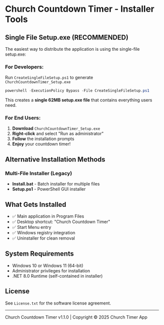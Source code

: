 # Church Countdown Timer - Installer Tools

## Single File Setup.exe (RECOMMENDED)

The easiest way to distribute the application is using the single-file setup.exe:

### For Developers:
Run `CreateSingleFileSetup.ps1` to generate `ChurchCountdownTimer_Setup.exe`

```powershell
powershell -ExecutionPolicy Bypass -File CreateSingleFileSetup.ps1
```

This creates a **single 62MB setup.exe file** that contains everything users need.

### For End Users:
1. **Download** `ChurchCountdownTimer_Setup.exe`
2. **Right-click** and select "Run as administrator"
3. **Follow** the installation prompts
4. **Enjoy** your countdown timer!

## Alternative Installation Methods

### Multi-File Installer (Legacy)
- **Install.bat** - Batch installer for multiple files
- **Setup.ps1** - PowerShell GUI installer

## What Gets Installed
- ✅ Main application in Program Files
- ✅ Desktop shortcut: "Church Countdown Timer"
- ✅ Start Menu entry
- ✅ Windows registry integration
- ✅ Uninstaller for clean removal

## System Requirements
- Windows 10 or Windows 11 (64-bit)
- Administrator privileges for installation
- .NET 8.0 Runtime (self-contained in installer)

## License
See `License.txt` for the software license agreement.

---
Church Countdown Timer v1.1.0 | Copyright © 2025 Church Timer App
